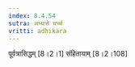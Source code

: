 ```yaml
---
index: 8.4.54
sutra: अभ्यासे चर्च्च
vritti: adhikara
---
```


 पूर्वत्रासिद्धम् [8।2।1]  संहितायाम् [8।2।108] 